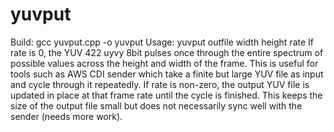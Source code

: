 # yuvput
Build:
gcc yuvput.cpp -o yuvput
Usage:
yuvput outfile width height rate
If rate is 0, the YUV 422 uyvy 8bit pulses once through the entire spectrum of possible values across the height and width of the frame.
This is useful for tools such as AWS CDI sender which take a finite but large YUV file as input and cycle through it repeatedly.
If rate is non-zero, the output YUV file is updated in place at that frame rate until the cycle is finished.
This keeps the size of the output file small but does not necessarily sync well with the sender (needs more work).
